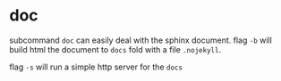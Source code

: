 # doc

subcommand `doc` can easily deal with the sphinx document. flag `-b` will build html the document to `docs` fold with a file `.nojekyll`.

flag `-s` will run a simple http server for the `docs`
